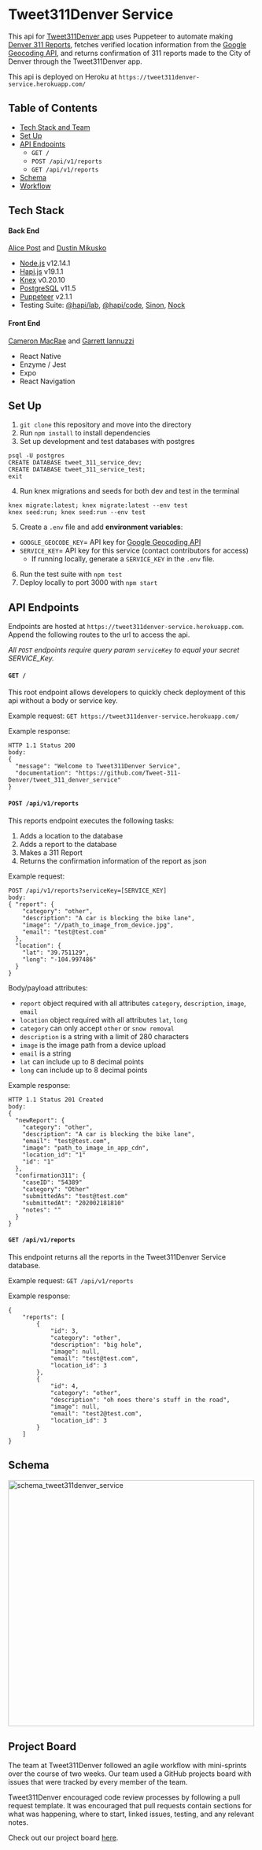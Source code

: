 # Tweet311Denver Service

This api for [Tweet311Denver app](https://github.com/Tweet-311-Denver/tweet_311_denver_ui) uses Puppeteer to automate making [Denver 311 Reports](https://www.denvergov.org/pocketgov/#/report-a-problem), fetches verified location information from the [Google Geocoding API](https://developers.google.com/maps/documentation/geocoding/intro), and returns confirmation of 311 reports made to the City of Denver through the Tweet311Denver app.

This api is deployed on Heroku at `https://tweet311denver-service.herokuapp.com/`


## Table of Contents
- [Tech Stack and Team](#tech-stack)
- [Set Up](#set-up)
- [API Endpoints](#api-endpoints)
  - `GET /`
  - `POST /api/v1/reports`
  - `GET /api/v1/reports`
- [Schema](#schema)
- [Workflow](#project-board)


## Tech Stack
#### Back End

[Alice Post](https://github.com/ap2322) and [Dustin Mikusko](https://github.com/Dustin-Mikusko)

- [Node.js](https://nodejs.org/en/) v12.14.1
- [Hapi.js](https://hapi.dev/) v19.1.1
- [Knex](http://knexjs.org/) v0.20.10
- [PostgreSQL](https://www.postgresql.org/) v11.5
- [Puppeteer](https://pptr.dev/) v2.1.1
- Testing Suite: [@hapi/lab](https://hapi.dev/family/lab/), [@hapi/code](https://hapi.dev/family/code/), [Sinon](https://sinonjs.org/), [Nock](https://www.npmjs.com/package/nock)

#### Front End
  [Cameron MacRae](https://github.com/cammac60) and [Garrett Iannuzzi](https://github.com/Garrett-Iannuzzi)

- React Native
- Enzyme / Jest
- Expo
- React Navigation


## Set Up

1. `git clone` this repository and move into the directory
2. Run `npm install` to install dependencies
3. Set up development and test databases with postgres
```
psql -U postgres
CREATE DATABASE tweet_311_service_dev;
CREATE DATABASE tweet_311_service_test;
exit
```

4. Run knex migrations and seeds for both dev and test in the terminal
```
knex migrate:latest; knex migrate:latest --env test
knex seed:run; knex seed:run --env test
```

5. Create a `.env` file and add **environment variables**:
  - `GOOGLE_GEOCODE_KEY`= API key for [Google Geocoding API](https://developers.google.com/maps/documentation/geocoding/intro)
  - `SERVICE_KEY`= API key for this service (contact contributors for access)
    - If running locally, generate a `SERVICE_KEY` in the `.env` file. 
6. Run the test suite with `npm test`
7. Deploy locally to port 3000 with `npm start`


## API Endpoints

Endpoints are hosted at `https://tweet311denver-service.herokuapp.com`. Append the following routes to the url to access the api.

*All `POST` endpoints require query param `serviceKey` to equal your secret SERVICE_Key.*

#### `GET /`

This root endpoint allows developers to quickly check deployment of this api without a body or service key.

Example request: `GET https://tweet311denver-service.herokuapp.com/`

Example response:
```
HTTP 1.1 Status 200
body:
{
  "message": "Welcome to Tweet311Denver Service",
  "documentation": "https://github.com/Tweet-311-Denver/tweet_311_denver_service"
}
```

#### `POST /api/v1/reports`

This reports endpoint executes the following tasks:
1. Adds a location to the database
2. Adds a report to the database
3. Makes a 311 Report
4. Returns the confirmation information of the report as json

Example request:
```
POST /api/v1/reports?serviceKey=[SERVICE_KEY]
body:
{ "report": {
    "category": "other",
    "description": "A car is blocking the bike lane",
    "image": "//path_to_image_from_device.jpg",
    "email": "test@test.com"
  },
  "location": {
    "lat": "39.751129",
    "long": "-104.997486"
  }
}
```

Body/payload attributes:
- `report` object required with all attributes `category`, `description`, `image`, `email`
- `location` object required with all attributes `lat`, `long`
- `category` can only accept `other` or `snow removal`
- `description` is a string with a limit of 280 characters
- `image` is the image path from a device upload
- `email` is a string
- `lat` can include up to 8 decimal points
- `long` can include up to 8 decimal points

Example response:
```
HTTP 1.1 Status 201 Created
body:
{
  "newReport": {
    "category": "other",
    "description": "A car is blocking the bike lane",
    "email": "test@test.com",
    "image": "path_to_image_in_app_cdn",
    "location_id": "1"
    "id": "1"
  },
  "confirmation311": {
    "caseID": "54389"
    "category": "Other"
    "submittedAs": "test@test.com"
    "submittedAt": "202002181810"
    "notes": ""
  }
}
```

#### `GET /api/v1/reports`

This endpoint returns all the reports in the Tweet311Denver Service database.

Example request: `GET /api/v1/reports`

Example response:
```
{
    "reports": [
        {
            "id": 3,
            "category": "other",
            "description": "big hole",
            "image": null,
            "email": "test@test.com",
            "location_id": 3
        },
        {
            "id": 4,
            "category": "other",
            "description": "oh noes there's stuff in the road",
            "image": null,
            "email": "test2@test.com",
            "location_id": 3
        }
    ]
}
```


## Schema

<img width="500" alt="schema_tweet311denver_service" src="https://user-images.githubusercontent.com/26877629/75375664-c3fc1f00-588b-11ea-9daf-d97376ffaf6d.png">

## Project Board

The team at Tweet311Denver followed an agile workflow with mini-sprints over the course of two weeks. Our team used a GitHub projects board with issues that were tracked by every member of the team.

Tweet311Denver encouraged code review processes by following a pull request template. It was encouraged that pull requests contain sections for what was happening, where to start, linked issues, testing, and any relevant notes.

Check out our project board [here](https://github.com/orgs/Tweet-311-Denver/projects).

